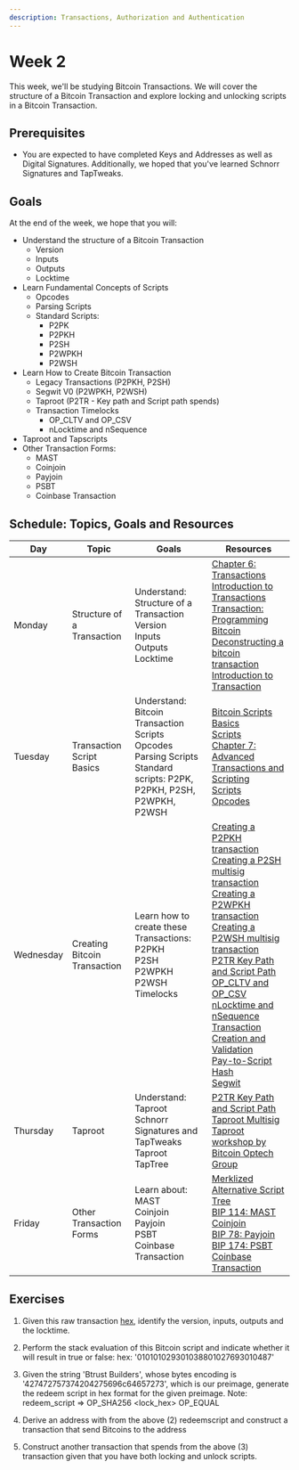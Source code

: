 ```yaml
---
description: Transactions, Authorization and Authentication
---
```


# Week 2

This week, we'll be studying Bitcoin Transactions. We will cover the structure of a Bitcoin Transaction and explore locking and unlocking scripts in a Bitcoin Transaction.

## Prerequisites

* You are expected to have completed Keys and Addresses as well as Digital Signatures. Additionally, we hoped that you've learned Schnorr Signatures and TapTweaks. 

## Goals

At the end of the week, we hope that you will:

* Understand the structure of a Bitcoin Transaction
    * Version
    * Inputs
    * Outputs
    * Locktime
* Learn Fundamental Concepts of Scripts
    * Opcodes
    * Parsing Scripts
    * Standard Scripts:
        * P2PK
        * P2PKH
        * P2SH
        * P2WPKH
        * P2WSH
* Learn How to Create Bitcoin Transaction
    * Legacy Transactions (P2PKH, P2SH)
    * Segwit V0 (P2WPKH, P2WSH)
    * Taproot (P2TR - Key path and Script path spends)
    * Transaction Timelocks
        * OP_CLTV and OP_CSV
        * nLocktime and nSequence
* Taproot and Tapscripts
* Other Transaction Forms:
    * MAST
    * Coinjoin
    * Payjoin
    * PSBT
    * Coinbase Transaction
    
## Schedule: Topics, Goals and Resources

| Day | Topic | Goals |Resources                                                                                                                                              |
|-----------|-------------------------|------------------------------------|----------------------------------------------------------------------------|
|Monday | Structure of a Transaction  | Understand: Structure of a Transaction <br/> Version <br/> Inputs <br/> Outputs <br/> Locktime  | [Chapter 6: Transactions](https://github.com/bitcoinbook/bitcoinbook/blob/develop/ch06.asciidoc) <br/> [Introduction to Transactions](https://developer.bitcoin.org/devguide/transactions.html#introduction)<br/> [Transaction: Programming Bitcoin](https://github.com/jimmysong/programmingbitcoin/blob/master/ch05.asciidoc#transactions) <br/> [Deconstructing a bitcoin transaction](https://dev.to/thunderbiscuit/deconstructing-a-bitcoin-transaction-4l2n) <br/> [Introduction to Transaction](https://www.youtube.com/watch?v=Shd9nXe1X-0)  |
|Tuesday | Transaction Script Basics | Understand: Bitcoin Transaction Scripts <br/> Opcodes <br/>Parsing Scripts <br/> Standard scripts: P2PK, P2PKH, P2SH, P2WPKH, P2WSH |[Bitcoin Scripts Basics](https://github.com/chaincodelabs/bitcoin-tx-tutorial/blob/main/appendix/bitcoin-script.ipynb) <br/> [Scripts](https://github.com/jimmysong/programmingbitcoin/blob/master/ch06.asciidoc#script) <br/> [Chapter 7: Advanced Transactions and Scripting](https://github.com/bitcoinbook/bitcoinbook/blob/develop/ch07.asciidoc) <br/> [Scripts](https://learnmeabitcoin.com/technical/script) <br/> [Opcodes](https://btcinformation.org/en/developer-reference#transactions)  |
|Wednesday | Creating Bitcoin Transaction | Learn how to create these Transactions: <br/> P2PKH <br/> P2SH <br/> P2WPKH <br/> P2WSH <br/> Timelocks  | [Creating a P2PKH transaction](https://github.com/chaincodelabs/bitcoin-tx-tutorial/blob/main/chapter1-legacy/p2pkh.ipynb) <br/> [Creating a P2SH multisig transaction](https://github.com/chaincodelabs/bitcoin-tx-tutorial/blob/main/chapter1-legacy/p2sh-multisig.ipynb) <br/> [Creating a P2WPKH transaction](https://github.com/chaincodelabs/bitcoin-tx-tutorial/blob/main/chapter2-segwitv0/p2wpkh.ipynb) <br/> [Creating a P2WSH multisig transaction](https://github.com/chaincodelabs/bitcoin-tx-tutorial/blob/main/chapter2-segwitv0/p2wsh-2-of-2-multisig.ipynb) <br/> [P2TR Key Path and Script Path](https://github.com/chaincodelabs/bitcoin-tx-tutorial/blob/main/chapter3-taproot/p2tr-key-and-script-path.ipynb) <br/> [OP_CLTV and OP_CSV](https://github.com/chaincodelabs/bitcoin-tx-tutorial/blob/main/chapter5-timelocks/script-level-timelocks.ipynb) <br/> [nLocktime and nSequence](https://github.com/chaincodelabs/bitcoin-tx-tutorial/blob/main/chapter5-timelocks/transaction-level-timelocks.ipynb) <br/> [Transaction Creation and Validation](https://github.com/jimmysong/programmingbitcoin/blob/master/ch07.asciidoc) <br/> [Pay-to-Script Hash](https://github.com/jimmysong/programmingbitcoin/blob/master/ch08.asciidoc) <br/> [Segwit](https://github.com/jimmysong/programmingbitcoin/blob/master/ch13.asciidoc) |
|Thursday | Taproot  | Understand: Taproot <br/> Schnorr Signatures and TapTweaks <br/> Taproot TapTree | [P2TR Key Path and Script Path](https://github.com/chaincodelabs/bitcoin-tx-tutorial/blob/main/chapter3-taproot/p2tr-key-and-script-path.ipynb) <br/> [Taproot Multisig](https://youtu.be/Uo3uzofPlX0) <br/> [Taproot workshop by Bitcoin Optech Group ]( https://bitcoinops.org/en/schorr-taproot-workshop/ )   |
|Friday | Other Transaction Forms | Learn about: <br/> MAST <br/> Coinjoin <br/> Payjoin <br/> PSBT <br/> Coinbase Transaction | [Merklized Alternative Script Tree](https://bitcoinops.org/en/topics/mast) <br/> [BIP 114: MAST](https://github.com/bitcoin/bips/blob/master/bip-0114.mediawiki) <br/> [Coinjoin](https://lists.linuxfoundation.org/pipermail/bitcoin-dev/2014-January/004191.html) <br/> [BIP 78: Payjoin](https://github.com/bitcoin/bips/blob/master/bip-0078.mediawiki) <br/> [BIP 174: PSBT](https://github.com/bitcoin/bips/blob/master/bip-0174.mediawiki) <br/> [Coinbase Transaction](https://learnmeabitcoin.com/technical/coinbase-transaction)  |



## Exercises
1. Given this raw transaction [hex](https://mempool.space/api/tx/6d9da35544e87a88279c5bfc66e08a873f3d456b4d6112620e2c41555863f920/hex), identify the version, inputs, outputs and the locktime.
2. Perform the stack evaluation of this Bitcoin script and indicate whether it will result in true or false:  hex: '010101029301038801027693010487'
3. Given the string 'Btrust Builders', whose bytes encoding is '427472757374204275696c64657273', which is our preimage, generate the redeem script in hex format for the given preimage. Note: redeem_script => OP_SHA256 <lock_hex> OP_EQUAL

4. Derive an address with from the above (2) redeemscript and construct a transaction that send Bitcoins to the address

5. Construct another transaction that spends from the above (3) transaction given that you have both locking and unlock scripts.

